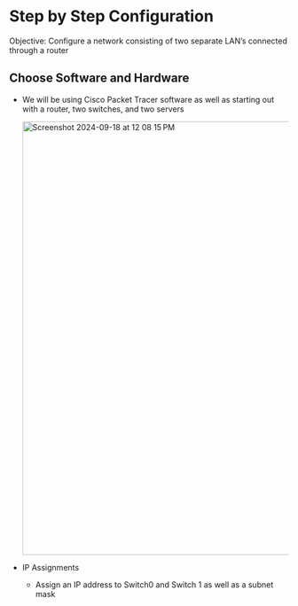 <h1>Step by Step Configuration</h1>
Objective: Configure a network consisting of two separate LAN’s connected through a router

## Choose Software and Hardware
- We will be using Cisco Packet Tracer software as well as starting out with a router, two switches, and two servers
  
    <img width="783" alt="Screenshot 2024-09-18 at 12 08 15 PM" src="https://github.com/user-attachments/assets/1f8725e8-706a-4b0d-8ae5-94dac0032185">
- IP Assignments
   - Assign an IP address to Switch0 and Switch 1 as well as a subnet mask
